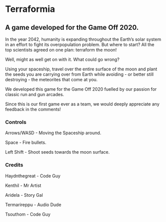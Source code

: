 # Terraformia

## A game developed for the Game Off 2020.

In the year 2042, humanity is expanding throughout the Earth’s solar system in an effort to fight its overpopulation problem. But where to start? All the top scientists agreed on one plan: terraform the moon! 

Well, might as well get on with it. What could go wrong?

Using your spaceship, travel over the entire surface of the moon and plant the seeds you are carrying over from Earth while avoiding - or better still destroying - the meteorites that come at you.

We developed this game for the Game Off 2020 fuelled by our passion for classic run and gun arcades. 

Since this is our first game ever as a team, we would deeply appreciate any feedback in the comments!



### Controls

Arrows/WASD - Moving the Spaceship around.

Space - Fire bullets.

Left Shift - Shoot seeds towards the moon surface.



### Credits

Haydnthegreat - Code Guy

Kenthil - Mr Artist

Aridela - Story Gal

Termarireppu - Audio Dude

Tsouthom - Code Guy


